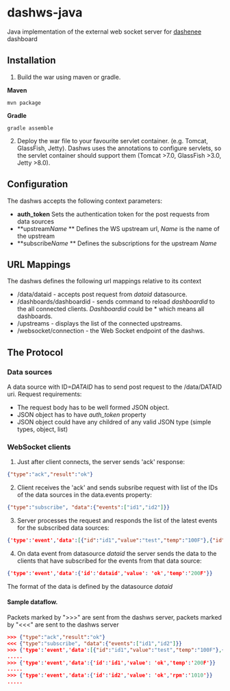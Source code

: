 # dashws-java
Java implementation of the external web socket server for [dashenee](https://github.com/kneradovsky/dashenee) dashboard

## Installation
1. Build the war using maven or gradle.

**Maven**
```
mvn package
```

**Gradle**
```
gradle assemble
```

2. Deploy the war file to your favourite servlet container. (e.g. Tomcat, GlassFish, Jetty). Dashws uses the annotations to configure servlets, so the servlet container should support them (Tomcat >7.0, GlassFish >3.0, Jetty >8.0).

## Configuration
The dashws accepts the following context parameters:

- **auth_token** Sets the authentication token for the post requests from data sources
- **upstream*Name* ** Defines the WS upstream url, *Name* is the name of the upstream
- **subscribe*Name* ** Defines the subscriptions for the upstream *Name* 

## URL Mappings
The dashws defines the following url mappings relative to its context
- /data/dataid - accepts post request from *dataid* datasource.
- /dashboards/dashboardid - sends command to reload *dashboardid* to the all connected clients. *Dashboardid* could be * which means all dashboards. 
- /upstreams - displays the list of the connected upstreams.
- /websocket/connection - the Web Socket endpoint of the dashws. 

## The Protocol

### Data sources
A data source with ID=*DATAID* has to send post request to the /data/DATAID uri. 
Request requirements: 

- The request body has to be well formed JSON object. 
- JSON object has to have *auth_token* property
- JSON object could have any childred of any valid JSON type (simple types, object, list)   

### WebSocket clients 

1. Just after client connects,  the server sends 'ack' response:
```JSON
{"type":"ack","result":"ok"}
```

2. Client receives the 'ack' and sends subsribe request with list of the IDs of the data sources in the data.events property: 
```JSON
{"type":"subscribe", "data":{"events":["id1","id2"]}}
```

3. Server processes the request and responds the list of the latest events for the subscribed data sources:
```JSON
{'type':'event','data':[{"id":"id1","value":"test","temp":"100F"},{"id":"id2","value":"shutdown","rpm":"0"}]}
```

4. On data event from datasource *dataid* the server sends the data to the clients that have subscribed for the events from that data source:
```JSON
{'type':'event','data':{'id':'dataid','value': 'ok','temp':'200F'}}
```
The format of the data is defined by the datasource *dataid*


#### Sample dataflow.
Packets marked by ">>>" are sent from the dashws server, packets marked by "<<<" are sent to the dashws server
```JSON
>>> {"type":"ack","result":"ok"}
<<< {"type":"subscribe", "data":{"events":["id1","id2"]}}
>>> {'type':'event','data':[{"id":"id1","value":"test","temp":"100F"},{"id":"id2","value":"shutdown","rpm":"0"}]}
.....
>>> {'type':'event','data':{'id':'id1','value': 'ok','temp':'200F'}}
.....
>>> {'type':'event','data':{'id':'id2','value': 'ok','rpm':'1010'}}
.....
```

